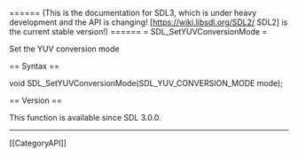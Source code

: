 ====== (This is the documentation for SDL3, which is under heavy development and the API is changing! [https://wiki.libsdl.org/SDL2/ SDL2] is the current stable version!) ======
= SDL_SetYUVConversionMode =

Set the YUV conversion mode 

== Syntax ==

<syntaxhighlight lang='c'>
void SDL_SetYUVConversionMode(SDL_YUV_CONVERSION_MODE mode);
</syntaxhighlight>

== Version ==

This function is available since SDL 3.0.0.

----
[[CategoryAPI]]


